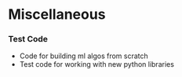 # Miscellaneous

### Test Code
+ Code for building ml algos from scratch
+ Test code for working with new python libraries
